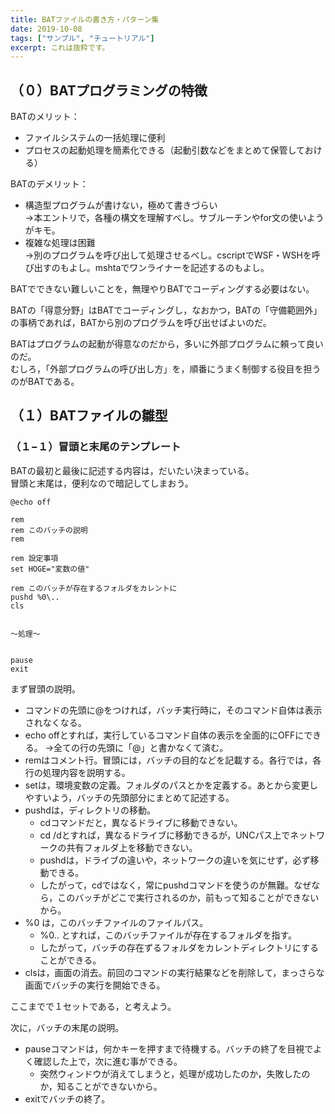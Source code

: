 ```yaml
---
title: BATファイルの書き方・パターン集
date: 2019-10-08
tags: ["サンプル", "チュートリアル"]
excerpt: これは抜粋です。
---
```


## （０）BATプログラミングの特徴

BATのメリット：  
- ファイルシステムの一括処理に便利  
- プロセスの起動処理を簡素化できる（起動引数などをまとめて保管しておける）  

BATのデメリット：  
- 構造型プログラムが書けない，極めて書きづらい   
 →本エントリで，各種の構文を理解すべし。サブルーチンやfor文の使いようがキモ。  
- 複雑な処理は困難   
 →別のプログラムを呼び出して処理させるべし。cscriptでWSF・WSHを呼び出すのもよし。mshtaでワンライナーを記述するのもよし。  

BATでできない難しいことを，無理やりBATでコーディングする必要はない。  

BATの「得意分野」はBATでコーディングし，なおかつ，BATの「守備範囲外」の事柄であれば，BATから別のプログラムを呼び出せばよいのだ。  

BATはプログラムの起動が得意なのだから，多いに外部プログラムに頼って良いのだ。  
むしろ，「外部プログラムの呼び出し方」を，順番にうまく制御する役目を担うのがBATである。  

## （１）BATファイルの雛型

### （１−１）冒頭と末尾のテンプレート
BATの最初と最後に記述する内容は，だいたい決まっている。  
冒頭と末尾は，便利なので暗記してしまおう。  

~~~dos
@echo off

rem
rem このバッチの説明
rem

rem 設定事項
set HOGE="変数の値"

rem このバッチが存在するフォルダをカレントに
pushd %0\..
cls


〜処理〜


pause
exit
~~~

まず冒頭の説明。
- コマンドの先頭に@をつければ，バッチ実行時に，そのコマンド自体は表示されなくなる。
- echo offとすれば，実行しているコマンド自体の表示を全面的にOFFにできる。 
  →全ての行の先頭に「@」と書かなくて済む。
- remはコメント行。冒頭には，バッチの目的などを記載する。各行では，各行の処理内容を説明する。
- setは，環境変数の定義。フォルダのパスとかを定義する。あとから変更しやすいよう，バッチの先頭部分にまとめて記述する。
- pushdは，ディレクトリの移動。 
  - cdコマンドだと，異なるドライブに移動できない。
  - cd /dとすれば，異なるドライブに移動できるが，UNCパス上でネットワークの共有フォルダ上を移動できない。
  - pushdは，ドライブの違いや，ネットワークの違いを気にせず，必ず移動できる。
  - したがって，cdではなく，常にpushdコマンドを使うのが無難。なぜなら，このバッチがどこで実行されるのか，前もって知ることができないから。
- %0 は，このバッチファイルのファイルパス。 
  - %0\.. とすれば，このバッチファイルが存在するフォルダを指す。
  - したがって，バッチの存在ずるフォルダをカレントディレクトリにすることができる。
- clsは，画面の消去。前回のコマンドの実行結果などを削除して，まっさらな画面でバッチの実行を開始できる。

ここまでで１セットである，と考えよう。

次に，バッチの末尾の説明。  

- pauseコマンドは，何かキーを押すまで待機する。バッチの終了を目視でよく確認した上で，次に進む事ができる。 
  - 突然ウィンドウが消えてしまうと，処理が成功したのか，失敗したのか，知ることができないから。
- exitでバッチの終了。




